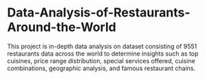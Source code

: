 # Data-Analysis-of-Restaurants-Around-the-World
This project is in-depth data analysis on dataset consisting of 9551 restaurants data across the world to determine insights such as top cuisines, price range distribution, special services offered, cuisine combinations, geographic analysis, and famous restaurant chains.
